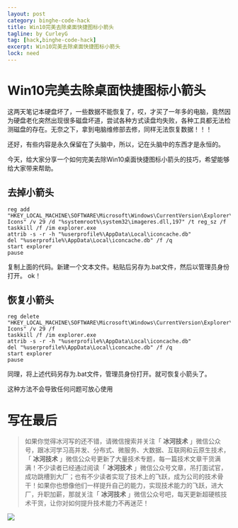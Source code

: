 ```yaml
---
layout: post
category: binghe-code-hack
title: Win10完美去除桌面快捷图标小箭头
tagline: by CurleyG
tag: [hack,binghe-code-hack]
excerpt: Win10完美去除桌面快捷图标小箭头
lock: need
---
```


# Win10完美去除桌面快捷图标小箭头

这两天笔记本硬盘坏了，一些数据不能恢复了，哎，才买了一年多的电脑，竟然因为硬盘老化突然出现很多磁盘坏道，尝试各种方式读盘均失败，各种工具都无法检测磁盘的存在。无奈之下，拿到电脑维修部去修，同样无法恢复数据！！！

还好，有些内容是永久保留在了头脑中，所以，记在头脑中的东西才是永恒的。

今天，给大家分享一个如何完美去除Win10桌面快捷图标小箭头的技巧，希望能够给大家带来帮助。

## 去掉小箭头 

```
reg add "HKEY_LOCAL_MACHINE\SOFTWARE\Microsoft\Windows\CurrentVersion\Explorer\Shell Icons" /v 29 /d "%systemroot%\system32\imageres.dll,197" /t reg_sz /f
taskkill /f /im explorer.exe
attrib -s -r -h "%userprofile%\AppData\Local\iconcache.db"
del "%userprofile%\AppData\Local\iconcache.db" /f /q
start explorer
pause
```

复制上面的代码。新建一个文本文件。粘贴后另存为.bat文件，然后以管理员身份打开。 ok！

## 恢复小箭头

```
reg delete "HKEY_LOCAL_MACHINE\SOFTWARE\Microsoft\Windows\CurrentVersion\Explorer\Shell Icons" /v 29 /f
taskkill /f /im explorer.exe
attrib -s -r -h "%userprofile%\AppData\Local\iconcache.db"
del "%userprofile%\AppData\Local\iconcache.db" /f /q
start explorer
pause
```

同理，将上述代码另存为.bat文件，管理员身份打开。就可恢复小箭头了。

这种方法不会导致任何问题可放心使用

# 写在最后

> 如果你觉得冰河写的还不错，请微信搜索并关注「 **冰河技术** 」微信公众号，跟冰河学习高并发、分布式、微服务、大数据、互联网和云原生技术，「 **冰河技术** 」微信公众号更新了大量技术专题，每一篇技术文章干货满满！不少读者已经通过阅读「 **冰河技术** 」微信公众号文章，吊打面试官，成功跳槽到大厂；也有不少读者实现了技术上的飞跃，成为公司的技术骨干！如果你也想像他们一样提升自己的能力，实现技术能力的飞跃，进大厂，升职加薪，那就关注「 **冰河技术** 」微信公众号吧，每天更新超硬核技术干货，让你对如何提升技术能力不再迷茫！


![](https://img-blog.csdnimg.cn/20200906013715889.png)
